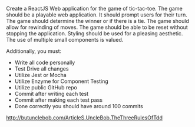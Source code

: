 Create a ReactJS Web application for the game of tic-tac-toe. The game should be a playable web application.  It should prompt users for their turn.  The game should determine the winner or if there is a tie.  The game should allow for rewinding of moves.  The game should be able to be reset without stopping the application.  Styling should be used for a pleasing aesthetic.  The use of multiple small components is valued.

Additionally, you must:

- Write all code personally
- Test Drive all changes
- Utilize Jest or Mocha
- Utilize Enzyme for Component Testing
- Utilize public GitHub repo
- Commit after writing each test
- Commit after making each test pass
- Done correctly you should have around 100 commits

http://butunclebob.com/ArticleS.UncleBob.TheThreeRulesOfTdd